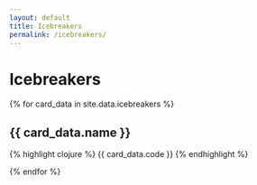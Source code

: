 ```yaml
---
layout: default
title: Icebreakers
permalink: /icebreakers/
---
```


# Icebreakers

{% for card_data in site.data.icebreakers %}

## {{ card_data.name }}

{% highlight clojure %}
{{ card_data.code }}
{% endhighlight %}

{% endfor %}

